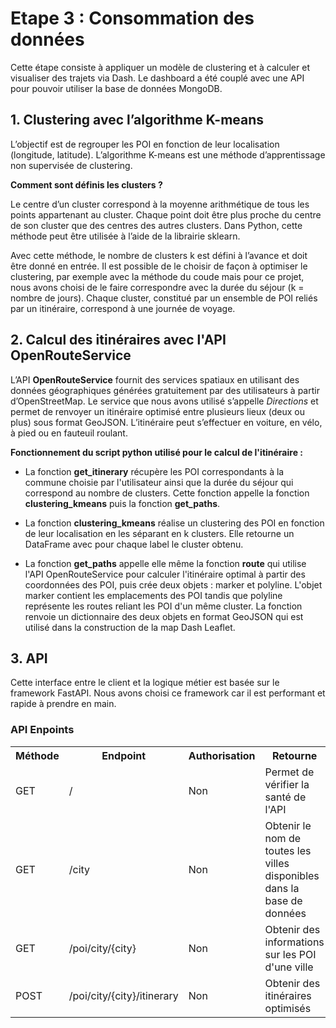 # Etape 3 : Consommation des données

Cette étape consiste à appliquer un modèle de clustering et à calculer et  visualiser des trajets via Dash. Le dashboard a été couplé avec une API pour pouvoir utiliser la base de données MongoDB. 


## 1. Clustering avec l’algorithme K-means

L’objectif est de regrouper les POI en fonction de leur localisation (longitude, latitude). L’algorithme K-means est une méthode d’apprentissage non supervisée de clustering.

**Comment sont définis les clusters ?** 

Le centre d’un cluster correspond à la moyenne arithmétique de tous les points appartenant au cluster. Chaque point doit être plus proche du centre de son cluster que des centres des autres clusters. Dans Python, cette méthode peut être utilisée à l’aide de la librairie sklearn.

Avec cette méthode, le nombre de clusters k est défini à l’avance et doit être donné en entrée. Il est possible de le choisir de façon à optimiser le clustering, par exemple avec la méthode du coude mais pour ce projet, nous avons choisi de le faire correspondre avec la durée du séjour (k = nombre de jours). Chaque cluster, constitué par un ensemble de POI reliés par un itinéraire, correspond à une journée de voyage.

## 2. Calcul des itinéraires avec l'API OpenRouteService

L’API **OpenRouteService** fournit des services spatiaux en utilisant des données géographiques générées gratuitement par des utilisateurs à partir d’OpenStreetMap. Le service que nous avons utilisé s’appelle *Directions* et permet de renvoyer un itinéraire optimisé entre plusieurs lieux (deux ou plus) sous format GeoJSON. L’itinéraire peut s’effectuer en voiture, en vélo, à pied ou en fauteuil roulant.

**Fonctionnement du script python utilisé pour le calcul de l'itinéraire :**

* La fonction **get\_itinerary** récupère les POI correspondants à la commune choisie par l'utilisateur ainsi que la durée du séjour qui correspond au nombre de clusters. Cette fonction appelle la fonction **clustering\_kmeans** puis la fonction **get_paths**.

* La fonction **clustering_kmeans** réalise un clustering des POI en fonction de leur localisation en les séparant en k clusters. Elle retourne un DataFrame avec pour chaque label le cluster obtenu.

* La fonction **get_paths** appelle elle même la fonction **route** qui utilise l'API OpenRouteService pour calculer l'itinéraire optimal à partir des coordonnées des POI, puis crée deux objets : marker et polyline. L'objet marker contient les emplacements des POI tandis que polyline représente les routes reliant les POI d'un même cluster. La fonction renvoie un dictionnaire des deux objets en format GeoJSON qui est utilisé dans la construction de la map Dash Leaflet.

## 3. API

Cette interface entre le client et la logique métier est basée sur le framework FastAPI. Nous avons choisi ce framework car il est performant et rapide à prendre en main.

### API Enpoints

 <table>
  <tr>
    <th>Méthode</th>
    <th>Endpoint</th>
    <th>Authorisation</th>
    <th>Retourne</th>
  </tr>
  <tr>
    <td>GET</td>
    <td>/</td>
    <td>Non</td>
    <td>Permet de vérifier la santé de l'API</td>
  </tr>
  <tr>
    <td>GET</td>
    <td>/city</td>
    <td>Non</td>
    <td>Obtenir le nom de toutes les villes disponibles dans la base de données</td>
  </tr>
  <tr>
    <td>GET</td>
    <td>/poi/city/{city}</td>
    <td>Non</td>
    <td>Obtenir des informations sur les POI d'une ville</td>
  </tr>  
  <tr>
    <td>POST</td>
    <td>/poi/city/{city}/itinerary</td>
    <td>Non</td>
    <td>Obtenir des itinéraires optimisés</td>
  </tr>
</table> 